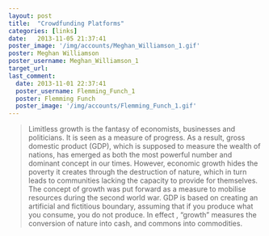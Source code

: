 ```yaml
---
layout: post
title:  "Crowdfunding Platforms"
categories: [links]
date:   2013-11-05 21:37:41
poster_image: '/img/accounts/Meghan_Williamson_1.gif'
poster: Meghan Williamson 
poster_username: Meghan_Williamson_1
target_url: 
last_comment:
  date: 2013-11-01 22:37:41
  poster_username: Flemming_Funch_1
  poster: Flemming Funch
  poster_image: '/img/accounts/Flemming_Funch_1.gif'
---
```


> Limitless growth is the fantasy of economists, businesses and politicians. It is seen as a measure of progress. As a result, gross domestic product (GDP), which is supposed to measure the wealth of nations, has emerged as both the most powerful number and dominant concept in our times. However, economic growth hides the poverty it creates through the destruction of nature, which in turn leads to communities lacking the capacity to provide for themselves. The concept of growth was put forward as a measure to mobilise resources during the second world war. GDP is based on creating an artificial and fictitious boundary, assuming that if you produce what you consume, you do not produce. In effect , “growth” measures the conversion of nature into cash, and commons into commodities.
